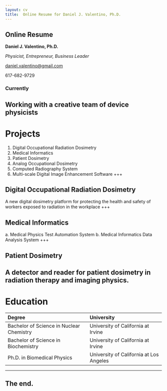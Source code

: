 ```yaml
---
layout: cv
title:  Online Resume for Daniel J. Valentino, Ph.D.
---
```

## Online Resume
**Daniel J. Valentino, Ph.D.**

*Physicist, Entrepreneur, Business Leader*

daniel.valentino@gmail.com

617-682-9729

### Currently
Working with a creative team of device physicists 
---
# Projects
1. Digital Occupational Radiation Dosimetry
2. Medical Informatics
3. Patient Dosimetry
4. Analog Occupational Dosimetry
5. Computed Radiography System
6. Multi-scale Digital Image Enhancement Software
+++
## Digital Occupational Radiation Dosimetry
A new digital dosimetry platform for protecting the health and safety of workers exposed to radiation in the workplace
+++
## Medical Informatics
a. Medical Physics Test Automation System
b. Medical Informatics Data Analysis System
+++
## Patient Dosimetry
A detector and reader for patient dosimetry in radiation therapy and imaging physics.
---
# Education
|                                Degree                                |                University               |
|:--------------------------------------------------------------------|:---------------------------------------|
| Bachelor of Science in Nuclear Chemistry | University of California at Irvine |
| Bachelor of Science in Biochemistry | University of California at Irvine |
| Ph.D. in Biomedical Physics  | University of California at Los Angeles |

---
## The end.
<!--stackedit_data:
eyJoaXN0b3J5IjpbLTE1OTMyMzgyNTEsLTIzMzgxMzgxMSwxNT
gwMzc2MTgyLC02MzI0NzYxNDQsOTcxNTE4NzYyLC01MjA2NDQy
ODYsLTEyNDM4MjkzXX0=
-->